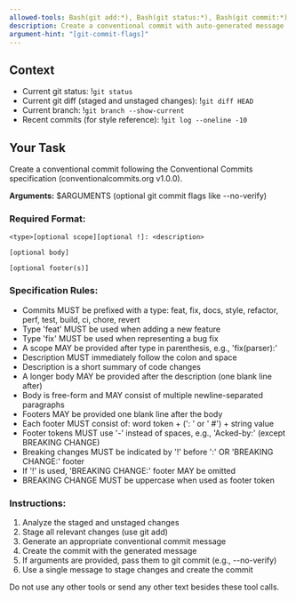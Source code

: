 ```yaml
---
allowed-tools: Bash(git add:*), Bash(git status:*), Bash(git commit:*)
description: Create a conventional commit with auto-generated message
argument-hint: "[git-commit-flags]"
---
```


## Context

- Current git status: !`git status`
- Current git diff (staged and unstaged changes): !`git diff HEAD`
- Current branch: !`git branch --show-current`
- Recent commits (for style reference): !`git log --oneline -10`

## Your Task

Create a conventional commit following the Conventional Commits specification (conventionalcommits.org v1.0.0).

**Arguments:** $ARGUMENTS (optional git commit flags like --no-verify)

### Required Format:

```
<type>[optional scope][optional !]: <description>

[optional body]

[optional footer(s)]
```

### Specification Rules:

- Commits MUST be prefixed with a type: feat, fix, docs, style, refactor, perf, test, build, ci, chore, revert
- Type 'feat' MUST be used when adding a new feature
- Type 'fix' MUST be used when representing a bug fix
- A scope MAY be provided after type in parenthesis, e.g., 'fix(parser):'
- Description MUST immediately follow the colon and space
- Description is a short summary of code changes
- A longer body MAY be provided after the description (one blank line after)
- Body is free-form and MAY consist of multiple newline-separated paragraphs
- Footers MAY be provided one blank line after the body
- Each footer MUST consist of: word token + (': ' or ' #') + string value
- Footer tokens MUST use '-' instead of spaces, e.g., 'Acked-by:' (except BREAKING CHANGE)
- Breaking changes MUST be indicated by '!' before ':' OR 'BREAKING CHANGE:' footer
- If '!' is used, 'BREAKING CHANGE:' footer MAY be omitted
- BREAKING CHANGE MUST be uppercase when used as footer token

### Instructions:

1. Analyze the staged and unstaged changes
2. Stage all relevant changes (use git add)
3. Generate an appropriate conventional commit message
4. Create the commit with the generated message
5. If arguments are provided, pass them to git commit (e.g., --no-verify)
6. Use a single message to stage changes and create the commit

Do not use any other tools or send any other text besides these tool calls.
